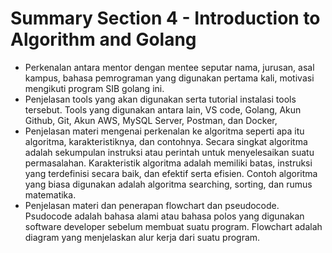 # Summary Section 4 - Introduction to Algorithm and Golang
- Perkenalan antara mentor dengan mentee seputar nama, jurusan, asal kampus, bahasa pemrograman yang digunakan pertama kali, motivasi mengikuti program SIB golang ini.
- Penjelasan tools yang akan digunakan serta tutorial instalasi tools tersebut. Tools yang digunakan antara lain, VS code, Golang, Akun Github, Git, Akun AWS, MySQL Server, Postman, dan Docker, 
- Penjelasan materi mengenai perkenalan ke algoritma seperti apa itu algoritma, karakteristiknya, dan contohnya. Secara singkat algoritma adalah sekumpulan instruksi atau perintah untuk menyelesaikan suatu permasalahan. Karakteristik algoritma adalah memiliki batas, instruksi yang terdefinisi secara baik, dan efektif serta efisien. Contoh algoritma yang biasa digunakan adalah algoritma searching, sorting, dan rumus matematika.  
- Penjelasan materi dan penerapan flowchart dan pseudocode. Psudocode adalah bahasa alami atau bahasa polos yang digunakan software developer sebelum membuat suatu program. Flowchart adalah diagram yang menjelaskan alur kerja dari suatu program.
